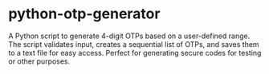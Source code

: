 # python-otp-generator
A Python script to generate 4-digit OTPs based on a user-defined range. The script validates input, creates a sequential list of OTPs, and saves them to a text file for easy access. Perfect for generating secure codes for testing or other purposes.

